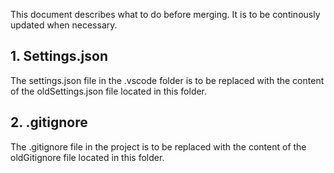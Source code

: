 This document describes what to do before merging. It is to be continously updated when necessary.

## 1. Settings.json
The settings.json file in the .vscode folder is to be replaced with the content of the oldSettings.json file located in this folder.

## 2. .gitignore
The .gitignore file in the project is to be replaced with the content of the oldGitignore file located in this folder.